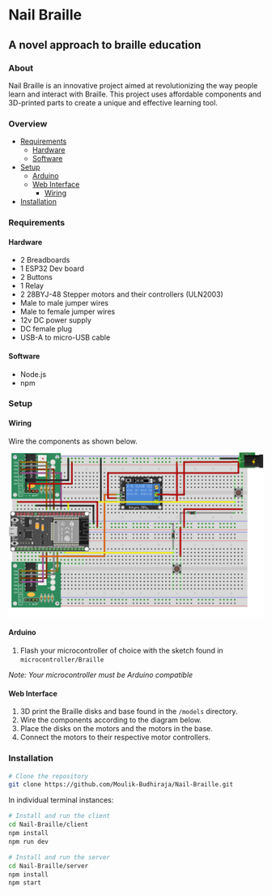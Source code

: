 # Nail Braille

## A novel approach to braille education

### About

Nail Braille is an innovative project aimed at revolutionizing the way people learn and interact with Braille. This project uses affordable components and 3D-printed parts to create a unique and effective learning tool.

### Overview

- [Requirements](#requirements)
  - [Hardware](#hardware)
  - [Software](#software)
- [Setup](#setup)
  - [Arduino](#arduino)
  - [Web Interface](#web-interface)
    - [Wiring](#wiring)
- [Installation](#installation)

### Requirements

#### Hardware

- 2 Breadboards
- 1 ESP32 Dev board
- 2 Buttons
- 1 Relay
- 2 28BYJ-48 Stepper motors and their controllers (ULN2003)
- Male to male jumper wires
- Male to female jumper wires
- 12v DC power supply
- DC female plug
- USB-A to micro-USB cable

#### Software

- Node.js
- npm

### Setup

#### Wiring

Wire the components as shown below.

![Wiring Diagram](assets/Wiring.png)


#### Arduino

1. Flash your microcontroller of choice with the sketch found in `microcontroller/Braille`

*Note: Your microcontroller must be Arduino compatible*

#### Web Interface

1. 3D print the Braille disks and base found in the `/models` directory.
2. Wire the components according to the diagram below.
3. Place the disks on the motors and the motors in the base.
4. Connect the motors to their respective motor controllers.


### Installation

```bash
# Clone the repository
git clone https://github.com/Moulik-Budhiraja/Nail-Braille.git
```

In individual terminal instances:

```bash
# Install and run the client
cd Nail-Braille/client
npm install
npm run dev
```

```bash
# Install and run the server
cd Nail-Braille/server
npm install
npm start
```

